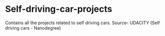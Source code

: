 # Self-driving-car-projects
Contains all the projects related to self driving cars.
Source- UDACITY (Self driving cars -  Nanodegree)
